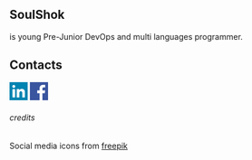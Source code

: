 ## SoulShok

is young Pre-Junior DevOps and multi languages programmer.

## Contacts

[![LinkedIn](./icons/linkedin.png)](https://www.linkedin.com/in/soul-shok/)
[![Facebook](./icons/facebook.png)](https://www.facebook.com/soule.shok.9)

###### credits

Social media icons from [freepik](https://www.flaticon.com/authors/freepik)
